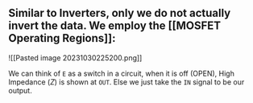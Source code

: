 ## Similar to Inverters, only we do not actually invert the data. We employ the [[MOSFET Operating Regions]]:

![[Pasted image 20231030225200.png]]

We can think of `E` as a switch in a circuit, when it is off (OPEN), High Impedance $(Z)$ is shown at `OUT`. Else we just take the `IN` signal to be our output.

